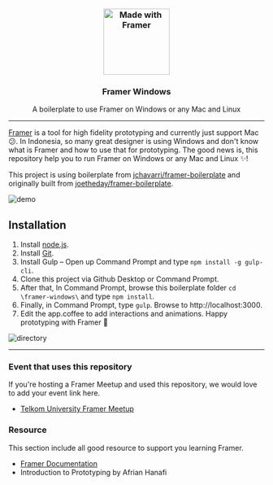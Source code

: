 <h3 align='center'>
    <a href='https://madewithframer.com/'>
        <img width=130 src='https://user-images.githubusercontent.com/4648648/36064446-cd958b24-0ebd-11e8-95fc-c1b4548f6478.png' alt='Made with Framer' />
    </a>
</h3>


<h3 align="center">Framer Windows</h3>

<p align='center'>A boilerplate to use Framer on Windows or any Mac and Linux</p>

---

[Framer](https://framer.com/) is a tool for high fidelity prototyping and currently just support Mac 😕. In Indonesia, so many great designer is using Windows and don't know what is Framer and how to use that for prototyping. The good news is, this repository help you to run Framer on Windows or any Mac and Linux ✨! 

This project is using boilerplate from [jchavarri/framer-boilerplate](https://github.com/jchavarri/framer-boilerplate) and originally built from [joetheday/framer-boilerplate](https://github.com/joetheday/framer-boilerplate).

![demo](https://user-images.githubusercontent.com/4648648/36064159-4b79f5e8-0eb9-11e8-800f-4394d2a5b2e2.png)

## Installation
1. Install [node.js](https://nodejs.org/en/).
2. Install [Git](https://git-scm.com/).
3. Install Gulp – Open up Command Prompt and type `npm install -g gulp-cli`.
4. Clone this project via Github Desktop or Command Prompt.
5. After that, In Command Prompt, browse this boilerplate folder `cd \framer-windows\` and type `npm install`.
6. Finally, in Command Prompt, type `gulp`. Browse to http://localhost:3000.
7. Edit the app.coffee to add interactions and animations. Happy prototyping with Framer 🤘

![directory](https://user-images.githubusercontent.com/4648648/36064157-3a86e886-0eb9-11e8-9a85-011bab6bce81.png)

---

### Event that uses this repository
If you're hosting a Framer Meetup and used this repository, we would love to add your event link here.
- [Telkom University Framer Meetup](https://www.eventbrite.com/e/telkom-university-framer-meetup-tickets-41664445478)

### Resource
This section include all good resource to support you learning Framer.
- [Framer Documentation](https://framer.com/docs/)
- Introduction to Prototyping by Afrian Hanafi
